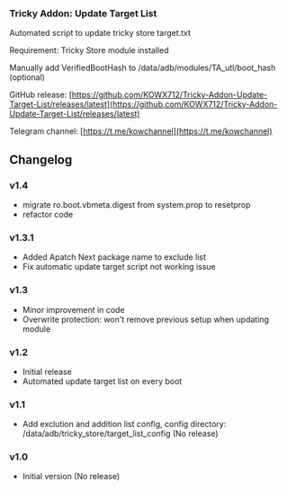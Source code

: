 ### Tricky Addon: Update Target List
Automated script to update tricky store target.txt

Requirement: Tricky Store module installed

Manually add VerifiedBootHash to /data/adb/modules/TA_utl/boot_hash (optional)

GitHub release: [https://github.com/KOWX712/Tricky-Addon-Update-Target-List/releases/latest](https://github.com/KOWX712/Tricky-Addon-Update-Target-List/releases/latest)

Telegram channel: [https://t.me/kowchannel](https://t.me/kowchannel)

## Changelog
### v1.4
- migrate ro.boot.vbmeta.digest from system.prop to resetprop
- refactor code

### v1.3.1
- Added Apatch Next package name to exclude list
- Fix automatic update target script not working issue

### v1.3
- Minor improvement in code
- Overwrite protection: won't remove previous setup when updating module

### v1.2
- Initial release
- Automated update target list on every boot

### v1.1
- Add exclution and addition list config, config directory: /data/adb/tricky_store/target_list_config (No release)

### v1.0
- Initial version (No release)
